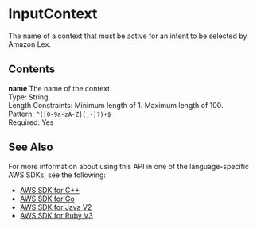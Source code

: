 # InputContext<a name="API_InputContext"></a>

The name of a context that must be active for an intent to be selected by Amazon Lex\.

## Contents<a name="API_InputContext_Contents"></a>

 **name**   <a name="lexv2-Type-InputContext-name"></a>
The name of the context\.  
Type: String  
Length Constraints: Minimum length of 1\. Maximum length of 100\.  
Pattern: `^([0-9a-zA-Z][_-]?)+$`   
Required: Yes

## See Also<a name="API_InputContext_SeeAlso"></a>

For more information about using this API in one of the language\-specific AWS SDKs, see the following:
+  [AWS SDK for C\+\+](https://docs.aws.amazon.com/goto/SdkForCpp/models.lex.v2-2020-08-07/InputContext) 
+  [AWS SDK for Go](https://docs.aws.amazon.com/goto/SdkForGoV1/models.lex.v2-2020-08-07/InputContext) 
+  [AWS SDK for Java V2](https://docs.aws.amazon.com/goto/SdkForJavaV2/models.lex.v2-2020-08-07/InputContext) 
+  [AWS SDK for Ruby V3](https://docs.aws.amazon.com/goto/SdkForRubyV3/models.lex.v2-2020-08-07/InputContext) 